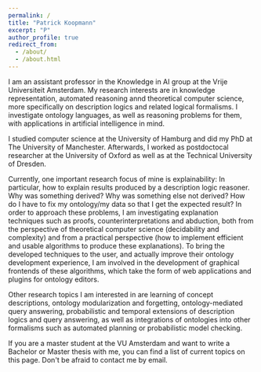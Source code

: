 ```yaml
---
permalink: /
title: "Patrick Koopmann"
excerpt: "P"
author_profile: true
redirect_from: 
  - /about/
  - /about.html
---
```


I am an assistant professor in the Knowledge in AI group at the Vrije
Universiteit Amsterdam. My research interests are in knowledge
representation, automated reasoning annd theoretical computer science,
more specifically on description logics and related logical
formalisms. I investigate ontology languages, as well as reasoning
problems for them, with applications in artificial intelligence in
mind.  

I studied computer science at the University of Hamburg and did my PhD
at The University of Manchester. Afterwards, I worked as postdoctocal
researcher at the University of Oxford as well as at the Technical
University of Dresden. 

Currently, one important research focus of mine is explainability: In particular,
how to explain results produced by a description logic reasoner. Why
was something derived? Why was something else not derived? How do I
have to fix my ontology/my data so that I get the expected result? In
order to approach these problems, I am investigating explanation
techniques such as proofs, counterinterpretations and abduction, both
from the perspective of theoretical computer science (decidability and
complexity) and from a practical perspective (how to implement
efficient and usable algorithms to produce these
explanations). To bring the developed techniques to the user, and
actually improve their ontology development experience, I am involved
in the development of graphical frontends of these algorithms, which
take the form of web applications and plugins for ontology editors.

Other research topics I am interested in are learning of concept
descriptions, ontology modularization and forgetting,
ontology-mediated query answering, probabilistic and temporal
extensions of description logics and query answering, as well as
integrations of ontologies into other formalisms such as automated
planning or probabilistic model checking. 

If you are a master student at the VU Amsterdam and want to write a
Bachelor or Master thesis with me, you can find a list of current
topics on this page. Don't be afraid to contact me by email.